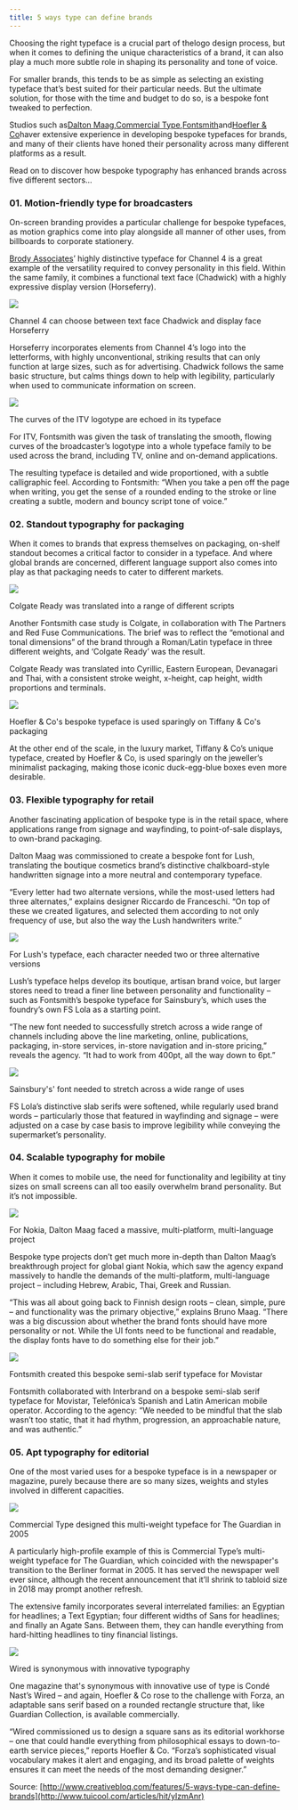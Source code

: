 ```yaml
---
title: 5 ways type can define brands
---
```


Choosing the right typeface is a crucial part of thelogo design process, but when it comes to defining the unique characteristics of a brand, it can also play a much more subtle role in shaping its personality and tone of voice.

For smaller brands, this tends to be as simple as selecting an existing typeface that’s best suited for their particular needs. But the ultimate solution, for those with the time and budget to do so, is a bespoke font tweaked to perfection.

Studios such as[Dalton Maag](https://www.daltonmaag.com/),[Commercial Type](https://commercialtype.com/),[Fontsmith](http://www.fontsmith.com/)and[Hoefler & Co](https://www.typography.com/)haver extensive experience in developing bespoke typefaces for brands, and many of their clients have honed their personality across many different platforms as a result.

Read on to discover how bespoke typography has enhanced brands across five different sectors…

### 01. Motion-friendly type for broadcasters

On-screen branding provides a particular challenge for bespoke typefaces, as motion graphics come into play alongside all manner of other uses, from billboards to corporate stationery.

[Brody Associates](http://brody-associates.com/)’ highly distinctive typeface for Channel 4 is a great example of the versatility required to convey personality in this field. Within the same family, it combines a functional text face \(Chadwick\) with a highly expressive display version \(Horseferry\).

![](http://img1.tuicool.com/fERJBbY.jpg!web)

Channel 4 can choose between text face Chadwick and display face Horseferry

Horseferry incorporates elements from Channel 4’s logo into the letterforms, with highly unconventional, striking results that can only function at large sizes, such as for advertising. Chadwick follows the same basic structure, but calms things down to help with legibility, particularly when used to communicate information on screen.

![](http://img2.tuicool.com/vy6Brm6.jpg!web)

The curves of the ITV logotype are echoed in its typeface

For ITV, Fontsmith was given the task of translating the smooth, flowing curves of the broadcaster’s logotype into a whole typeface family to be used across the brand, including TV, online and on-demand applications.

The resulting typeface is detailed and wide proportioned, with a subtle calligraphic feel. According to Fontsmith: “When you take a pen off the page when writing, you get the sense of a rounded ending to the stroke or line creating a subtle, modern and bouncy script tone of voice.”

### 02. Standout typography for packaging

When it comes to brands that express themselves on packaging, on-shelf standout becomes a critical factor to consider in a typeface. And where global brands are concerned, different language support also comes into play as that packaging needs to cater to different markets.

![](http://img0.tuicool.com/Qj2eqeZ.jpg!web)

Colgate Ready was translated into a range of different scripts

Another Fontsmith case study is Colgate, in collaboration with The Partners and Red Fuse Communications. The brief was to reflect the “emotional and tonal dimensions” of the brand through a Roman/Latin typeface in three different weights, and ‘Colgate Ready’ was the result.

Colgate Ready was translated into Cyrillic, Eastern European, Devanagari and Thai, with a consistent stroke weight, x-height, cap height, width proportions and terminals.

![](http://img2.tuicool.com/2iQNR3f.jpg!web)

Hoefler & Co's bespoke typeface is used sparingly on Tiffany & Co's packaging

At the other end of the scale, in the luxury market, Tiffany & Co’s unique typeface, created by Hoefler & Co, is used sparingly on the jeweller’s minimalist packaging, making those iconic duck-egg-blue boxes even more desirable.

### 03. Flexible typography for retail

Another fascinating application of bespoke type is in the retail space, where applications range from signage and wayfinding, to point-of-sale displays, to own-brand packaging.

Dalton Maag was commissioned to create a bespoke font for Lush, translating the boutique cosmetics brand’s distinctive chalkboard-style handwritten signage into a more neutral and contemporary typeface.

“Every letter had two alternate versions, while the most-used letters had three alternates,” explains designer Riccardo de Franceschi. “On top of these we created ligatures, and selected them according to not only frequency of use, but also the way the Lush handwriters write.”

![](http://img1.tuicool.com/q6NzAzr.jpg!web)

For Lush's typeface, each character needed two or three alternative versions

Lush’s typeface helps develop its boutique, artisan brand voice, but larger stores need to tread a finer line between personality and functionality – such as Fontsmith’s bespoke typeface for Sainsbury’s, which uses the foundry’s own FS Lola as a starting point.

“The new font needed to successfully stretch across a wide range of channels including above the line marketing, online, publications, packaging, in-store services, in-store navigation and in-store pricing,” reveals the agency. “It had to work from 400pt, all the way down to 6pt.”

![](http://img1.tuicool.com/NRzQbe6.jpg!web)

Sainsbury's' font needed to stretch across a wide range of uses

FS Lola’s distinctive slab serifs were softened, while regularly used brand words – particularly those that featured in wayfinding and signage – were adjusted on a case by case basis to improve legibility while conveying the supermarket’s personality.

### 04. Scalable typography for mobile

When it comes to mobile use, the need for functionality and legibility at tiny sizes on small screens can all too easily overwhelm brand personality. But it’s not impossible.

![](http://img1.tuicool.com/EFVvQvq.jpg!web)

For Nokia, Dalton Maag faced a massive, multi-platform, multi-language project

Bespoke type projects don’t get much more in-depth than Dalton Maag’s breakthrough project for global giant Nokia, which saw the agency expand massively to handle the demands of the multi-platform, multi-language project – including Hebrew, Arabic, Thai, Greek and Russian.

“This was all about going back to Finnish design roots – clean, simple, pure – and functionality was the primary objective,” explains Bruno Maag. “There was a big discussion about whether the brand fonts should have more personality or not. While the UI fonts need to be functional and readable, the display fonts have to do something else for their job.”

![](http://img2.tuicool.com/jURzmi6.jpg!web)

Fontsmith created this bespoke semi-slab serif typeface for Movistar

Fontsmith collaborated with Interbrand on a bespoke semi-slab serif typeface for Movistar, Telefónica’s Spanish and Latin American mobile operator. According to the agency: “We needed to be mindful that the slab wasn’t too static, that it had rhythm, progression, an approachable nature, and was authentic.”

### 05. Apt typography for editorial

One of the most varied uses for a bespoke typeface is in a newspaper or magazine, purely because there are so many sizes, weights and styles involved in different capacities.

![](http://img0.tuicool.com/INFbyaq.jpg!web)

Commercial Type designed this multi-weight typeface for The Guardian in 2005

A particularly high-profile example of this is Commercial Type’s multi-weight typeface for The Guardian, which coincided with the newspaper's transition to the Berliner format in 2005. It has served the newspaper well ever since, although the recent announcement that it’ll shrink to tabloid size in 2018 may prompt another refresh.

The extensive family incorporates several interrelated families: an Egyptian for headlines; a Text Egyptian; four different widths of Sans for headlines; and finally an Agate Sans. Between them, they can handle everything from hard-hitting headlines to tiny financial listings.

![](http://img1.tuicool.com/6R3mm2B.jpg!web)

Wired is synonymous with innovative typography

One magazine that's synonymous with innovative use of type is Condé Nast’s Wired – and again, Hoefler & Co rose to the challenge with Forza, an adaptable sans serif based on a rounded rectangle structure that, like Guardian Collection, is available commercially.

“Wired commissioned us to design a square sans as its editorial workhorse – one that could handle everything from philosophical essays to down-to-earth service pieces,” reports Hoefler & Co. “Forza’s sophisticated visual vocabulary makes it alert and engaging, and its broad palette of weights ensures it can meet the needs of the most demanding designer.”



Source: [http://www.creativebloq.com/features/5-ways-type-can-define-brands](http://www.tuicool.com/articles/hit/yIzmAnr)

